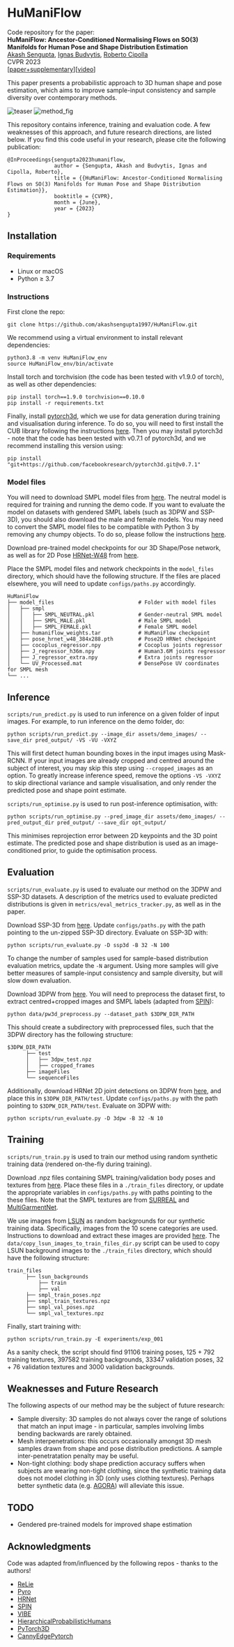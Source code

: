 # HuManiFlow

Code repository for the paper:  
**HuManiFlow: Ancestor-Conditioned Normalising Flows on SO(3) Manifolds for Human Pose and Shape Distribution Estimation**  
[Akash Sengupta](https://akashsengupta1997.github.io/), [Ignas Budvytis](http://mi.eng.cam.ac.uk/~ib255/), [Roberto Cipolla](https://mi.eng.cam.ac.uk/~cipolla/)  
CVPR 2023  
[[paper+supplementary](https://arxiv.org/abs/2305.06968)][[video](https://www.youtube.com/watch?v=6xDiJNzPYNI)]

This paper presents a probabilistic approach to 3D human shape and pose estimation, which aims to improve sample-input consistency and sample diversity over contemporary methods.

![teaser](assets/teaser.gif)
![method_fig](assets/method_fig.png)

This repository contains inference, training and evaluation code. A few weaknesses of this approach, and future research directions, are listed below.
If you find this code useful in your research, please cite the following publication:
```
@InProceedings{sengupta2023humaniflow,
               author = {Sengupta, Akash and Budvytis, Ignas and Cipolla, Roberto},
               title = {{HuManiFlow: Ancestor-Conditioned Normalising Flows on SO(3) Manifolds for Human Pose and Shape Distribution Estimation}},
               booktitle = {CVPR},
               month = {June},
               year = {2023}                         
}
```

## Installation

### Requirements
- Linux or macOS
- Python ≥ 3.7

### Instructions
First clone the repo:
```
git clone https://github.com/akashsengupta1997/HuManiFlow.git
```
We recommend using a virtual environment to install relevant dependencies:
```
python3.8 -m venv HuManiFlow_env
source HuManiFlow_env/bin/activate
```
Install torch and torchvision (the code has been tested with v1.9.0 of torch), as well as other dependencies: 
```
pip install torch==1.9.0 torchvision==0.10.0
pip install -r requirements.txt
``` 
Finally, install [pytorch3d](https://github.com/facebookresearch/pytorch3d/blob/v0.7.1/INSTALL.md), 
which we use for data generation during training and visualisation during inference. 
To do so, you will need to first install the CUB library following the instructions [here](https://github.com/facebookresearch/pytorch3d/blob/v0.7.1/INSTALL.md). 
Then you may install pytorch3d - note that the code has been tested with v0.7.1 of pytorch3d, and we recommend installing this version using: 
```
pip install "git+https://github.com/facebookresearch/pytorch3d.git@v0.7.1"
```

### Model files
You will need to download SMPL model files from [here](https://smpl.is.tue.mpg.de/). The neutral model is required for training and running the demo code. 
If you want to evaluate the model on datasets with gendered SMPL labels (such as 3DPW and SSP-3D), you should also download the male and female models. 
You may need to convert the SMPL model files to be compatible with Python 3 by removing 
any chumpy objects. To do so, please follow the instructions [here](https://github.com/vchoutas/smplx/tree/master/tools).

Download pre-trained model checkpoints for our 3D Shape/Pose network, as well as for 2D Pose 
[HRNet-W48](https://github.com/leoxiaobin/deep-high-resolution-net.pytorch) 
from [here](https://drive.google.com/drive/folders/1Jwb3DENcf2dTivK5cQkvKWdCwirMdszg?usp=sharing). 

Place the SMPL model files and network checkpoints in the `model_files` directory, which should have the following structure. 
If the files are placed elsewhere, you will need to update `configs/paths.py` accordingly.

    HuManiFlow
    ├── model_files                           # Folder with model files
    │   ├── smpl
    │   │   ├── SMPL_NEUTRAL.pkl              # Gender-neutral SMPL model
    │   │   ├── SMPL_MALE.pkl                 # Male SMPL model
    │   │   ├── SMPL_FEMALE.pkl               # Female SMPL model
    │   ├── humaniflow_weights.tar            # HuManiFlow checkpoint
    │   ├── pose_hrnet_w48_384x288.pth        # Pose2D HRNet checkpoint
    │   ├── cocoplus_regressor.npy            # Cocoplus joints regressor
    │   ├── J_regressor_h36m.npy              # Human3.6M joints regressor
    │   ├── J_regressor_extra.npy             # Extra joints regressor
    │   └── UV_Processed.mat                  # DensePose UV coordinates for SMPL mesh
    └── ...
 
## Inference
`scripts/run_predict.py` is used to run inference on a given folder of input images. For example, to run inference on the demo folder, do:
```
python scripts/run_predict.py --image_dir assets/demo_images/ --save_dir pred_output/ -VS -VU -VXYZ
```
This will first detect human bounding boxes in the input images using Mask-RCNN. If your input images are already cropped and centred around the subject of interest, 
you may skip this step using `--cropped_images` as an option. To greatly increase inference speed, remove the options `-VS -VXYZ` to skip directional variance and 
sample visualisation, and only render the predicted pose and shape point estimate.

`scripts/run_optimise.py` is used to run post-inference optimisation, with:
```
python scripts/run_optimise.py --pred_image_dir assets/demo_images/ --pred_output_dir pred_output/ --save_dir opt_output/
```
This minimises reprojection error between 2D keypoints and the 3D point estimate. 
The predicted pose and shape distribution is used as an image-conditioned prior, to guide the optimisation process.

## Evaluation
`scripts/run_evaluate.py` is used to evaluate our method on the 3DPW and SSP-3D datasets. 
A description of the metrics used to evaluate predicted distributions is given in `metrics/eval_metrics_tracker.py`, as well as in the paper.

Download SSP-3D from [here](https://github.com/akashsengupta1997/SSP-3D). Update `configs/paths.py` with the path pointing to the un-zipped SSP-3D directory. 
Evaluate on SSP-3D with:
```
python scripts/run_evaluate.py -D ssp3d -B 32 -N 100
```
To change the number of samples used for sample-based distribution evaluation metrics, update the `-N` argument. 
Using more samples will give better measures of sample-input consistency and sample diversity, but will slow down evaluation. 

Download 3DPW from [here](https://virtualhumans.mpi-inf.mpg.de/3DPW/). You will need to preprocess the dataset first, 
to extract centred+cropped images and SMPL labels (adapted from [SPIN](https://github.com/nkolot/SPIN/tree/master/datasets/preprocess)):
```
python data/pw3d_preprocess.py --dataset_path $3DPW_DIR_PATH
```
This should create a subdirectory with preprocessed files, such that the 3DPW directory has the following structure:
```
$3DPW_DIR_PATH
      ├── test                                  
      │   ├── 3dpw_test.npz    
      │   ├── cropped_frames   
      ├── imageFiles
      └── sequenceFiles
```
Additionally, download HRNet 2D joint detections on 3DPW from [here](https://drive.google.com/drive/folders/13HCprUxFtBRB2nFaOZacW6KPMpC4O8-i?usp=sharing), 
and place this in `$3DPW_DIR_PATH/test`. Update `configs/paths.py` with the path pointing to `$3DPW_DIR_PATH/test`. Evaluate on 3DPW with:
```
python scripts/run_evaluate.py -D 3dpw -B 32 -N 10
```

## Training
`scripts/run_train.py` is used to train our method using random synthetic training data (rendered on-the-fly during training). 

Download .npz files containing SMPL training/validation body poses and textures 
from [here](https://drive.google.com/drive/folders/19NKEOX2uxGRM644qzzDFFrEsBFOuqjGx?usp=sharing). 
Place these files in a `./train_files` directory, or update the appropriate variables in `configs/paths.py` with 
paths pointing to the these files. Note that the SMPL textures are 
from [SURREAL](https://github.com/gulvarol/surreal) and [MultiGarmentNet](https://github.com/bharat-b7/MultiGarmentNetwork).

We use images from [LSUN](https://github.com/fyu/lsun) as random backgrounds for our synthetic training data. 
Specifically, images from the 10 scene categories are used. Instructions to download and extract these images are 
provided [here](https://github.com/fyu/lsun). The `data/copy_lsun_images_to_train_files_dir.py` script can be used to copy LSUN background 
images to the `./train_files` directory, which should have the following structure:
```
train_files
      ├── lsun_backgrounds
          ├── train
          ├── val
      ├── smpl_train_poses.npz
      ├── smpl_train_textures.npz                                  
      ├── smpl_val_poses.npz                                  
      └── smpl_val_textures.npz                                  
```

Finally, start training with:
```
python scripts/run_train.py -E experiments/exp_001
```
As a sanity check, the script should find 91106 training poses, 125 + 792 training textures, 397582 training backgrounds, 33347 validation poses, 32 + 76 validation textures and 3000 validation backgrounds.

## Weaknesses and Future Research
The following aspects of our method may be the subject of future research:
- Sample diversity: 3D samples do not always cover the range of solutions that match an input image - in particular, samples involving limbs bending backwards are rarely obtained.
- Mesh interpenetrations: this occurs occasionally amongst 3D mesh samples drawn from shape and pose distribution predictions. A sample inter-penetratation penalty may be useful.
- Non-tight clothing: body shape prediction accuracy suffers when subjects are wearing non-tight clothing, since the synthetic training data does not model clothing in 3D (only uses clothing textures). Perhaps better synthetic data (e.g. [AGORA](https://agora.is.tue.mpg.de)) will alleviate this issue.

## TODO
- Gendered pre-trained models for improved shape estimation

## Acknowledgments
Code was adapted from/influenced by the following repos - thanks to the authors!

- [ReLie](https://github.com/pimdh/relie)
- [Pyro](https://github.com/pyro-ppl/pyro)
- [HRNet](https://github.com/leoxiaobin/deep-high-resolution-net.pytorch)
- [SPIN](https://github.com/nkolot/SPIN)
- [VIBE](https://github.com/mkocabas/VIBE)
- [HierarchicalProbabilisticHumans](https://github.com/akashsengupta1997/HierarchicalProbabilistic3DHuman)
- [PyTorch3D](https://github.com/facebookresearch/pytorch3d)
- [CannyEdgePytorch](https://github.com/DCurro/CannyEdgePytorch)


